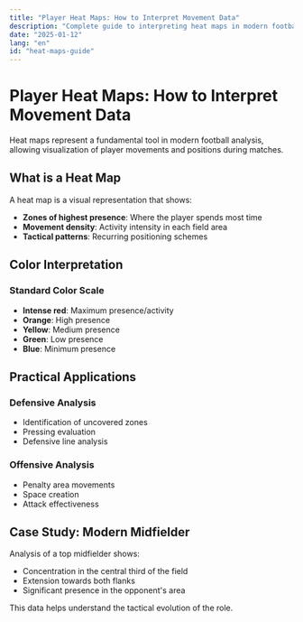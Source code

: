 ```yaml
---
title: "Player Heat Maps: How to Interpret Movement Data"
description: "Complete guide to interpreting heat maps in modern football"
date: "2025-01-12"
lang: "en"
id: "heat-maps-guide"
---
```


# Player Heat Maps: How to Interpret Movement Data

Heat maps represent a fundamental tool in modern football analysis, allowing visualization of player movements and positions during matches.

## What is a Heat Map

A heat map is a visual representation that shows:
- **Zones of highest presence**: Where the player spends most time
- **Movement density**: Activity intensity in each field area
- **Tactical patterns**: Recurring positioning schemes

## Color Interpretation

### Standard Color Scale
- **Intense red**: Maximum presence/activity
- **Orange**: High presence
- **Yellow**: Medium presence
- **Green**: Low presence
- **Blue**: Minimum presence

## Practical Applications

### Defensive Analysis
- Identification of uncovered zones
- Pressing evaluation
- Defensive line analysis

### Offensive Analysis
- Penalty area movements
- Space creation
- Attack effectiveness

## Case Study: Modern Midfielder

Analysis of a top midfielder shows:
- Concentration in the central third of the field
- Extension towards both flanks
- Significant presence in the opponent's area

This data helps understand the tactical evolution of the role.
